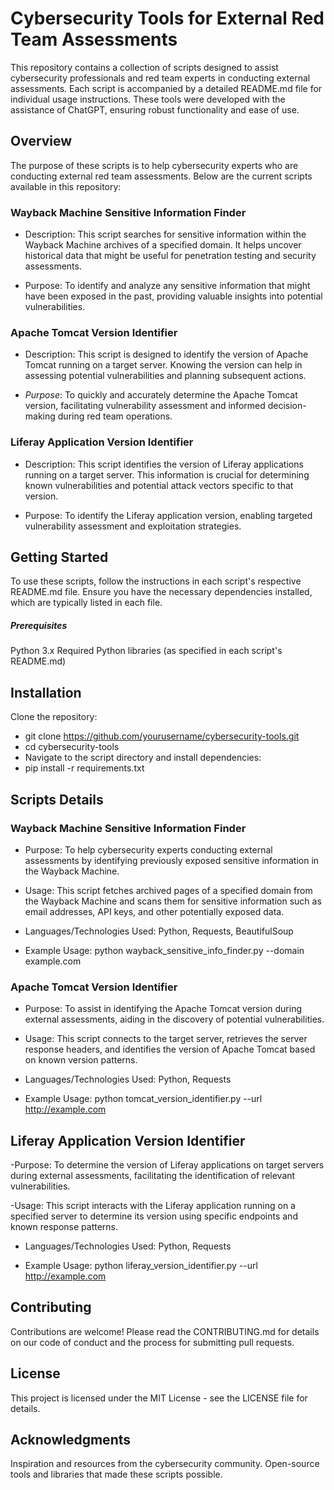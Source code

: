 # Cybersecurity Tools for External Red Team Assessments
This repository contains a collection of scripts designed to assist cybersecurity professionals and red team experts in conducting external assessments. Each script is accompanied by a detailed README.md file for individual usage instructions. These tools were developed with the assistance of ChatGPT, ensuring robust functionality and ease of use.

## Overview
The purpose of these scripts is to help cybersecurity experts who are conducting external red team assessments. Below are the current scripts available in this repository:

### Wayback Machine Sensitive Information Finder
- Description: This script searches for sensitive information within the Wayback Machine archives of a specified domain. It helps uncover historical data that might be useful for penetration testing and security assessments.

- Purpose: To identify and analyze any sensitive information that might have been exposed in the past, providing valuable insights into potential vulnerabilities.

### Apache Tomcat Version Identifier
- Description: This script is designed to identify the version of Apache Tomcat running on a target server. Knowing the version can help in assessing potential vulnerabilities and planning subsequent actions.

- *Purpose*: To quickly and accurately determine the Apache Tomcat version, facilitating vulnerability assessment and informed decision-making during red team operations.

### Liferay Application Version Identifier
- Description: This script identifies the version of Liferay applications running on a target server. This information is crucial for determining known vulnerabilities and potential attack vectors specific to that version.

- Purpose: To identify the Liferay application version, enabling targeted vulnerability assessment and exploitation strategies.

## Getting Started
To use these scripts, follow the instructions in each script's respective README.md file. Ensure you have the necessary dependencies installed, which are typically listed in each file.

##### Prerequisites
Python 3.x
Required Python libraries (as specified in each script's README.md)
## Installation
Clone the repository:
- git clone https://github.com/yourusername/cybersecurity-tools.git
- cd cybersecurity-tools
- Navigate to the script directory and install dependencies:
- pip install -r requirements.txt
## Scripts Details
### Wayback Machine Sensitive Information Finder
- Purpose: To help cybersecurity experts conducting external assessments by identifying previously exposed sensitive information in the Wayback Machine.

- Usage: This script fetches archived pages of a specified domain from the Wayback Machine and scans them for sensitive information such as email addresses, API keys, and other potentially exposed data.

- Languages/Technologies Used: Python, Requests, BeautifulSoup

- Example Usage: python wayback_sensitive_info_finder.py --domain example.com

### Apache Tomcat Version Identifier
- Purpose: To assist in identifying the Apache Tomcat version during external assessments, aiding in the discovery of potential vulnerabilities.

- Usage: This script connects to the target server, retrieves the server response headers, and identifies the version of Apache Tomcat based on known version patterns.

- Languages/Technologies Used: Python, Requests

- Example Usage: python tomcat_version_identifier.py --url http://example.com


## Liferay Application Version Identifier
-Purpose: To determine the version of Liferay applications on target servers during external assessments, facilitating the identification of relevant vulnerabilities.

-Usage: This script interacts with the Liferay application running on a specified server to determine its version using specific endpoints and known response patterns.

- Languages/Technologies Used: Python, Requests

- Example Usage: python liferay_version_identifier.py --url http://example.com
## Contributing
Contributions are welcome! Please read the CONTRIBUTING.md for details on our code of conduct and the process for submitting pull requests.

## License
This project is licensed under the MIT License - see the LICENSE file for details.

## Acknowledgments
Inspiration and resources from the cybersecurity community.
Open-source tools and libraries that made these scripts possible.

